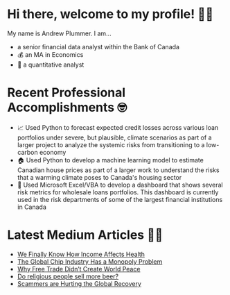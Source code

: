 # Hi there, welcome to my profile! 👋🏿 

My name is Andrew Plummer. I am...
-  a senior financial data analyst within the Bank of Canada
- 💰 an MA in Economics
- 🧮 a quantitative analyst

# Recent Professional Accomplishments 🤓 

- 📈 Used Python to forecast expected credit losses across various loan portfolios under severe, but plausible, climate scenarios as part of a larger project to analyze the systemic risks from transitioning to a low-carbon economy  
- 🏠 Used Python to develop a machine learning model to estimate Canadian house prices as part of a larger work to understand the risks that a warming climate poses to Canada's housing sector 
- 🏦 Used Microsoft Excel/VBA to develop a dashboard that shows several risk metrics for wholesale loans portfolios. This dashboard is currently used in the risk departments of some of the largest financial institutions in Canada   

# Latest Medium Articles ✍🏿 
 
<!-- BLOG-POST-LIST:START -->
- [We Finally Know How Income Affects Health](https://medium.com/the-political-prism/we-finally-know-how-income-affects-health-1e3d379c7a24?source=rss-d48ce7eecfaa------2)
- [The Global Chip Industry Has a Monopoly Problem](https://medium.com/alpha-beta-blog/the-global-chip-industry-has-a-monopoly-problem-0ac11f1be789?source=rss-d48ce7eecfaa------2)
- [Why Free Trade Didn’t Create World Peace](https://medium.com/alpha-beta-blog/why-free-trade-didnt-create-world-peace-370ddeeab40e?source=rss-d48ce7eecfaa------2)
- [Do religious people sell more beer?](https://medium.com/alpha-beta-blog/do-religious-people-sell-more-beer-9ebef2cd5805?source=rss-d48ce7eecfaa------2)
- [Scammers are Hurting the Global Recovery](https://medium.com/alpha-beta-blog/scammers-are-hurting-the-global-recovery-c8049c4ac895?source=rss-d48ce7eecfaa------2)
<!-- BLOG-POST-LIST:END -->

